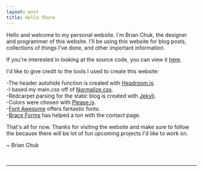 ```yaml
---
layout: post
title: Hello There
---
```


Hello and welcome to my personal website. I'm Brian Chuk, the designer and programmer of this website. I'll be using this website for blog posts, collections of things I've done, and other important information.

If you're interested in looking at the source code, you can view it [here](https://github.com/devChuk/devchuk.github.io).

I'd like to give credit to the tools I used to create this website:

-The header autohide function is created with [Headroom.js](http://wicky.nillia.ms/headroom.js/).<br>
-I based my main.css off of [Normalize.css](http://necolas.github.io/normalize.css/).<br>
-Redcarpet parsing for the static blog is created with [Jekyll](http://jekyllrb.com/).<br>
-Colors were chosen with [Please.js](http://www.checkman.io/please).<br>
-[Font Awesome](http://fortawesome.github.io/Font-Awesome/) offers fantastic fonts.<br>
-[Brace Forms](http://forms.brace.io/) has helped a ton with the contact page.<br>

That's all for now. Thanks for visiting the website and make sure to follow the because there will be lot of fun upcoming projects I'd like to work on.

~ Brian Chuk

<br>
<hr>